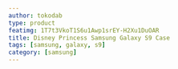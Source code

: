 ```yaml
---
author: tokodab
type: product
featimg: 1T7t3VkoT1S6u1Awp1srEY-H2Xu1DuOAR
title: Disney Princess Samsung Galaxy S9 Case
tags: [samsung, galaxy, s9]
category: [samsung]
---
```

